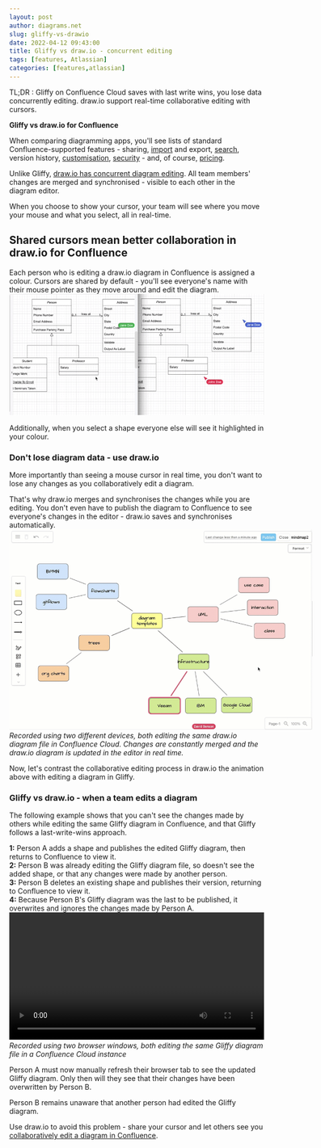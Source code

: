```yaml
---
layout: post
author: diagrams.net
slug: gliffy-vs-drawio
date: 2022-04-12 09:43:00
title: Gliffy vs draw.io - concurrent editing
tags: [features, Atlassian]
categories: [features,atlassian]
---
```


TL;DR : Gliffy on Confluence Cloud saves with last write wins, you lose data concurrently editing. draw.io support real-time collaborative editing with cursors.

**Gliffy vs draw.io for Confluence**

When comparing diagramming apps, you'll see lists of standard Confluence-supported features - sharing, [import](/blog/import-gliffy-online.html) and export, [search](/blog/confluence-diagram-search.html), version history, [customisation](/doc/drawio-confluence-cloud.html), [security](/blog/secure-diagramming-storage.html) - and, of course, [pricing](/blog/gliffy-confluence-cloud-prices.html). 

Unlike Gliffy, [draw.io has concurrent diagram editing](/blog/collaborative-editing-confluence-cloud.html). All team members' changes are merged and synchronised - visible to each other in the diagram editor. 

When you choose to show your cursor, your team will see where you move your mouse and what you select, all in real-time.

## Shared cursors mean better collaboration in draw.io for Confluence
Each person who is editing a draw.io diagram in Confluence is assigned a colour. Cursors are shared by default - you'll see everyone's name with their mouse pointer as they move around and edit the diagram.
<br /><img src="/assets/img/blog/remote-cursors.gif" style="max-width:100%;height:auto;" alt="Share your mouse cursor with others who are editing the same draw.io diagram in Confluence Cloud">

Additionally, when you select a shape everyone else will see it highlighted in your colour.

### Don't lose diagram data - use draw.io

More importantly than seeing a mouse cursor in real time, you don't want to lose any changes as you collaboratively edit a diagram. 

That's why draw.io merges and synchronises the changes while you are editing. You don't even have to publish the diagram to Confluence to see everyone's changes in the editor - draw.io saves and synchronises automatically.
<br /><img src="/assets/img/blog/drawio-collaborative-editing.gif" style="width=100%;max-width:600px;height:auto;" alt="When multiple people edit draw.io diagrams in Confluence, share cursors to see their mouse movements and selection. As changes as they are made, they are saved and synchronised to your editor.">
<br />_Recorded using two different devices, both editing the same draw.io diagram file in Confluence Cloud. Changes are constantly merged and the draw.io diagram is updated in the editor in real time._

Now, let's contrast the collaborative editing process in draw.io the animation above with editing a diagram in Gliffy.

### Gliffy vs draw.io - when a team edits a diagram

The following example shows that you can't see the changes made by others while editing the same Gliffy diagram in Confluence, and that Gliffy follows a last-write-wins approach.

**1:** Person A adds a shape and publishes the edited Gliffy diagram, then returns to Confluence to view it.
<br />**2:** Person B was already editing the Gliffy diagram file, so doesn't see the added shape, or that any changes were made by another person. 
<br />**3:** Person B deletes an existing shape and publishes their version, returning to Confluence to view it.
<br />**4:** Because Person B's Gliffy diagram was the last to be published, it overwrites and ignores the changes made by Person A. 
<br /><video width="100%" controls="controls"><source src="/assets/img/blog/gliffy-collaborative-editing.mp4"></video>
<br />_Recorded using two browser windows, both editing the same Gliffy diagram file in a Confluence Cloud instance_

Person A must now manually refresh their browser tab to see the updated Gliffy diagram. Only then will they see that their changes have been overwritten by Person B. 

Person B remains unaware that another person had edited the Gliffy diagram.

Use draw.io to avoid this problem - share your cursor and let others see you [collaboratively edit a diagram in Confluence](/blog/collaborative-editing-confluence-cloud.html).